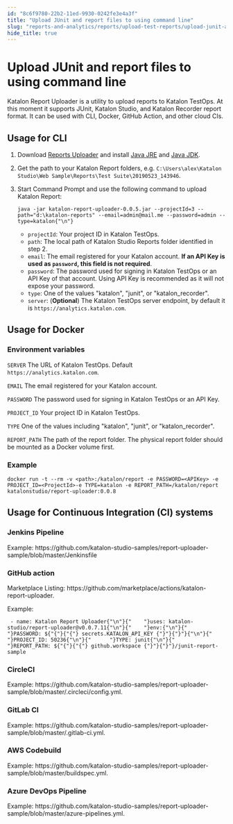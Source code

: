 ```yaml
---
id: "8c6f9780-22b2-11ed-9930-0242fe3e4a3f"
title: "Upload JUnit and report files to using command line"
slug: "reports-and-analytics/reports/upload-test-reports/upload-junit-and-report-files-to-using-command-line"
hide_title: true
---
```


# <a id="id" class="anchor_top_offset"/><a id="ariaid-title1" class="anchor_top_offset"/>Upload JUnit and report files to using command line

<p xmlns="http://www.w3.org/1999/xhtml" className="p">Katalon Report Uploader is a utility to upload reports to   Katalon TestOps. At this moment it supports JUnit, Katalon Studio,   and Katalon Recorder report format. It can be used with CLI,   Docker, GitHub Action, and other cloud CIs.</p> 

## <a id="id_1" class="anchor_top_offset"/>Usage for CLI

<ol xmlns="http://www.w3.org/1999/xhtml" className="ol"><li className="li">     <p className="p">Download <a className="xref j-external-link" href="https://github.com/katalon-studio/report-uploader/releases" target="_blank">Reports Uploader</a> and install <a className="xref j-external-link" href="https://www.java.com/en/download/manual.jsp" target="_blank">Java JRE</a> and <a className="xref j-external-link" href="https://www.oracle.com/technetwork/java/javase/downloads/index.html" target="_blank">Java JDK</a>.</p>   </li><li className="li">     <p className="p">Get the path to your Katalon Report folders, e.g. <code className="ph codeph">C:\Users\alex\Katalon Studio\Web Sample\Reports\Test Suite\20190523_143946</code>.</p>   </li><li className="li">     <p className="p">Start Command Prompt and use the following command to upload Katalon Report:</p>     <pre className="pre codeblock"><code>java -jar katalon-report-uploader-0.0.5.jar --projectId=3 --path="d:\katalon-reports" --email=admin@mail.me --password=admin --type=katalon{"\n"}</code></pre>     <ul className="ul"><li className="li"> <code className="ph codeph">projectId</code>: Your project ID in Katalon TestOps.</li><li className="li"> <code className="ph codeph">path</code>: The local path of Katalon Studio Reports folder identified in step 2.</li><li className="li"> <code className="ph codeph">email</code>: The email registered for your Katalon account. <strong className="ph b">If an API Key is used as <code className="ph codeph">password</code>, this field is not required</strong>.</li><li className="li"> <code className="ph codeph">password</code>: The password used for signing in Katalon TestOps or an API Key of that account. Using API Key is recommended as it will not expose your password.</li><li className="li"> <code className="ph codeph">type</code>: One of the values "katalon", "junit", or "katalon_recorder".</li><li className="li"> <code className="ph codeph">server</code>: (<strong className="ph b">Optional</strong>) The Katalon TestOps server endpoint, by default it is <code className="ph codeph">https://analytics.katalon.com</code>.</li></ul>   </li></ol> 

## <a id="id_2" class="anchor_top_offset"/>Usage for Docker


### Environment variables

<p xmlns="http://www.w3.org/1999/xhtml" className="p">   <code className="ph codeph">SERVER</code> The URL of Katalon TestOps. Default   <code className="ph codeph">https://analytics.katalon.com</code>.</p> 
<p xmlns="http://www.w3.org/1999/xhtml" className="p">   <code className="ph codeph">EMAIL</code> The email registered for your Katalon   account.</p> 
<p xmlns="http://www.w3.org/1999/xhtml" className="p">   <code className="ph codeph">PASSWORD</code> The password used for signing in Katalon   TestOps or an API Key.</p> 
<p xmlns="http://www.w3.org/1999/xhtml" className="p">   <code className="ph codeph">PROJECT_ID</code> Your project ID in Katalon TestOps.</p> 
<p xmlns="http://www.w3.org/1999/xhtml" className="p">   <code className="ph codeph">TYPE</code> One of the values including "katalon",   "junit", or "katalon_recorder".</p> 
<p xmlns="http://www.w3.org/1999/xhtml" className="p">   <code className="ph codeph">REPORT_PATH</code> The path of the report folder. The   physical report folder should be mounted as a Docker volume   first.</p> 

### Example

<pre xmlns="http://www.w3.org/1999/xhtml" className="pre codeblock"><code>docker run -t --rm -v &lt;path&gt;:/katalon/report -e PASSWORD=&lt;APIKey&gt; -e PROJECT_ID=&lt;ProjectId&gt;-e TYPE=katalon -e REPORT_PATH=/katalon/report katalonstudio/report-uploader:0.0.8</code></pre> 

## <a id="id_5" class="anchor_top_offset"/>Usage for Continuous Integration (CI) systems


### Jenkins Pipeline

<p xmlns="http://www.w3.org/1999/xhtml" className="p">Example:   https://github.com/katalon-studio-samples/report-uploader-sample/blob/master/Jenkinsfile</p> 

### GitHub action

<p xmlns="http://www.w3.org/1999/xhtml" className="p">Marketplace Listing:   https://github.com/marketplace/actions/katalon-report-uploader.</p> 
<p xmlns="http://www.w3.org/1999/xhtml" className="p">Example:</p> 
<pre xmlns="http://www.w3.org/1999/xhtml" className="pre codeblock"><code> - name: Katalon Report Uploader{"\n"}{"    "}uses: katalon-studio/report-uploader@v0.0.7.11{"\n"}{"    "}env:{"\n"}{"      "}PASSWORD: ${"{"}{"{"} secrets.KATALON_API_KEY {"}"}{"}"}{"\n"}{"      "}PROJECT_ID: 50236{"\n"}{"      "}TYPE: junit{"\n"}{"      "}REPORT_PATH: ${"{"}{"{"} github.workspace {"}"}{"}"}/junit-report-sample</code></pre> 

### CircleCI

<p xmlns="http://www.w3.org/1999/xhtml" className="p">Example:   https://github.com/katalon-studio-samples/report-uploader-sample/blob/master/.circleci/config.yml.</p> 

### GitLab CI

<p xmlns="http://www.w3.org/1999/xhtml" className="p">Example:   https://github.com/katalon-studio-samples/report-uploader-sample/blob/master/.gitlab-ci.yml.</p> 

### AWS Codebuild

<p xmlns="http://www.w3.org/1999/xhtml" className="p">Example:   https://github.com/katalon-studio-samples/report-uploader-sample/blob/master/buildspec.yml.</p> 

### Azure DevOps Pipeline

<p xmlns="http://www.w3.org/1999/xhtml" className="p">Example:   https://github.com/katalon-studio-samples/report-uploader-sample/blob/master/azure-pipelines.yml.</p> 
